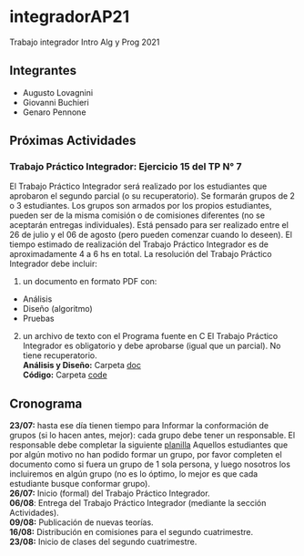 # integradorAP21
Trabajo integrador Intro Alg y Prog 2021
## Integrantes
+ Augusto Lovagnini 
+ Giovanni Buchieri 
+ Genaro Pennone

## Próximas Actividades

### Trabajo Práctico Integrador: Ejercicio 15 del TP N° 7
El Trabajo Práctico Integrador será realizado por los estudiantes que aprobaron el segundo parcial (o su recuperatorio). Se formarán grupos de 2 o 3 estudiantes. Los grupos son armados por los propios estudiantes, pueden ser de la misma comisión o de comisiones diferentes (no se aceptarán entregas individuales). Está pensado para ser realizado entre el 26 de julio y el 06 de agosto (pero pueden comenzar cuando lo deseen). El tiempo estimado de realización del Trabajo Práctico Integrador es de aproximadamente 4 a 6 hs en total.
La resolución del Trabajo Práctico Integrador debe incluir:
1. un documento en formato PDF con:
+ Análisis
+ Diseño (algoritmo)
+ Pruebas
2. un archivo de texto con el Programa fuente en C
El Trabajo Práctico Integrador es obligatorio y debe aprobarse (igual que un parcial). No tiene recuperatorio.    
**Análisis y Diseño:** Carpeta [doc](https://github.com/genaro14/integradorAP21/tree/main/doc)    
**Código:** Carpeta [code](https://github.com/genaro14/integradorAP21/tree/main/code)

## Cronograma
**23/07:** hasta ese día tienen tiempo para Informar la conformación de grupos (si lo hacen antes, mejor): cada grupo debe tener un responsable. El responsable debe completar la siguiente [planilla](https://docs.google.com/spreadsheets/d/1fbRV0_AOchwRrjP8u1-NFa9LGQBX4YaAeFUmyzCX51A/edit?usp=sharing.) Aquellos estudiantes que por algún motivo no han podido formar un grupo, por favor completen el documento como si fuera un grupo de 1 sola persona, y luego nosotros los incluiremos en algún grupo (no es lo óptimo, lo mejor es que cada estudiante busque conformar grupo).     
**26/07:** Inicio (formal) del Trabajo Práctico Integrador.   
**06/08**: Entrega del Trabajo Práctico Integrador (mediante la sección Actividades).   
**09/08:** Publicación de nuevas teorías.   
**16/08:** Distribución en comisiones para el segundo cuatrimestre.   
**23/08:** Inicio de clases del segundo cuatrimestre.   


